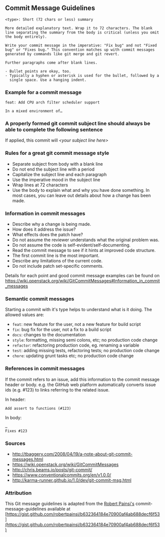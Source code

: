 ## Commit Message Guidelines

```
<type>: Short (72 chars or less) summary

More detailed explanatory text. Wrap it to 72 characters. The blank
line separating the summary from the body is critical (unless you omit
the body entirely).

Write your commit message in the imperative: "Fix bug" and not "Fixed
bug" or "Fixes bug." This convention matches up with commit messages
generated by commands like git merge and git revert.

Further paragraphs come after blank lines.

- Bullet points are okay, too.
- Typically a hyphen or asterisk is used for the bullet, followed by a
  single space. Use a hanging indent.
```

### Example for a commit message

```
feat: Add CPU arch filter scheduler support

In a mixed environment of…
```

### A properly formed git commit subject line should always be able to complete the following sentence

If applied, this commit will *\<your subject line here\>*

### Rules for a great git commit message style
* Separate subject from body with a blank line
* Do not end the subject line with a period
* Capitalize the subject line and each paragraph
* Use the imperative mood in the subject line
* Wrap lines at 72 characters
* Use the body to explain what and why you have done something. In most
  cases, you can leave out details about how a change has been made.

### Information in commit messages
* Describe why a change is being made.
* How does it address the issue?
* What effects does the patch have?
* Do not assume the reviewer understands what the original problem was.
* Do not assume the code is self-evident/self-documenting.
* Read the commit message to see if it hints at improved code
  structure.
* The first commit line is the most important.
* Describe any limitations of the current code.
* Do not include patch set-specific comments.

Details for each point and good commit message examples can be found on
https://wiki.openstack.org/wiki/GitCommitMessages#Information_in_commit_messages

### Semantic commit messages

Starting a commit with it's type helps to understand what is it doing. 
The allowed <type> values are:
- `feat`: new feature for the user, not a new feature for build script
- `fix`: bug fix for the user, not a fix to a build script
- `docs`: changes to the documentation
- `style`: formatting, missing semi colons, etc; no production code change
- `refactor`: refactoring production code, eg. renaming a variable
- `test`: adding missing tests, refactoring tests; no production code change
- `chore`: updating grunt tasks etc; no production code change

### References in commit messages
If the commit refers to an issue, add this information to the commit
message header or body. e.g. the GitHub web platform automatically
converts issue ids (e.g. #123) to links referring to the related issue.

In header:
```
Add assert to functions (#123)
```
In body:
```
…
Fixes #123
```

### Sources
* http://tbaggery.com/2008/04/19/a-note-about-git-commit-messages.html
* https://wiki.openstack.org/wiki/GitCommitMessages
* http://chris.beams.io/posts/git-commit/
* https://www.conventionalcommits.org/en/v1.0.0/
* http://karma-runner.github.io/1.0/dev/git-commit-msg.html


### Attribution

This Git message guidelines is adapted from the [Robert
Painsi's](https://gist.github.com/robertpainsi)
commit-message-guidelines available at
[https://gist.github.com/robertpainsi/b632364184e70900af4ab688decf6f53](https://gist.github.com/robertpainsi/b632364184e70900af4ab688decf6f53)
